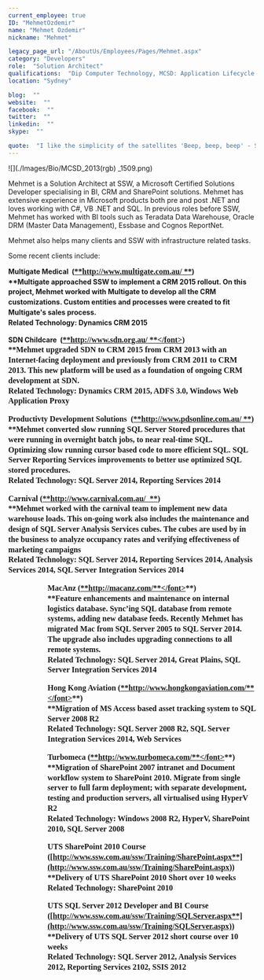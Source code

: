 ```yaml
---
current_employee: true
ID: "MehmetOzdemir"
name: "Mehmet Ozdemir"
nickname: "Mehmet"

legacy_page_url: "/AboutUs/Employees/Pages/Mehmet.aspx"
category: "Developers"
role:  "Solution Architect"
qualifications:  "Dip Computer Technology, MCSD: Application Lifecycle Management"
location: "Sydney"

blog:  ""
website:  ""
facebook:  ""
twitter:  ""
linkedin:  ""
skype:  ""

quote:  "I like the simplicity of the satellites 'Beep, beep, beep' - Sputnik"
---
```


   

![](./Images/Bio/MCSD_2013(rgb) 
_1509.png) 

Mehmet is a Solution Architect at SSW, a Microsoft Certified Solutions Developer specialising in BI, CRM and SharePoint solutions. Mehmet has extensive experience in Microsoft products both pre and post .NET and loves working with C#, VB .NET and SQL. In previous roles before SSW, Mehmet has worked with BI tools such as Teradata Data Warehouse, Oracle DRM (Master Data Management), Essbase and Cognos ReportNet.

Mehmet also helps many clients and SSW with infrastructure related tasks.

Some recent clients include:

<strong style="line-height:20.8px;">Multigate Medical  (**[<font size="3" face="Calibri"><font size="3" face="Calibri">**http://www.multigate.com.au/ **</font></font>](http://www.multigate.com.au/)**)  
**Multigate approached SSW to implement a CRM 2015 rollout. On this project, Mehmet worked with Multigate to develop all the CRM customizations. Custom entities and processes were created to fit Multigate's sales process.  
Related Technology: Dynamics CRM 2015

<strong style="line-height:20.8px;">SDN Childcare  (**[<font size="3" face="Calibri"><font size="3" face="Calibri">**http://www.sdn.org.au/ **</font></font>](http://www.sdn.org.au/)**)  
**Mehmet upgraded SDN to CRM 2015 from CRM 2013 with an Internet-facing deployment and previously from CRM 2011 to CRM 2013. This new platform will be used as a foundation of ongoing CRM development at SDN.  
Related Technology: Dynamics CRM 2015, ADFS 3.0, Windows Web Application Proxy

<strong style="line-height:20.8px;">Productivty Development Solutions  (**[<font size="3" face="Calibri"><font size="3" face="Calibri">**http://www.pdsonline.com.au/ **</font></font>](http://www.pdsonline.com.au/)**)  
**Mehmet converted slow running SQL Server Stored procedures that were running in overnight batch jobs, to near real-time SQL. Optimizing slow running cursor based code to more efficient SQL. SQL Server Reporting Services improvements to better use optimized SQL stored procedures.  
Related Technology: SQL Server 2014, Reporting Services 2014

<strong style="line-height:20.8px;">Carnival (**[<font size="3" face="Calibri"><font size="3" face="Calibri">**http://www.carnival.com.au/  **</font></font>](http://www.carnival.com.au/)**)  
**Mehmet worked with the carnival team to implement new data warehouse loads. This on-going work also includes the maintenance and design of SQL Server Analysis Services cubes. The cubes are used by in the business to analyze occupancy rates and verifying effectiveness of marketing campaigns   
Related Technology: SQL Server 2014, Reporting Services 2014, Analysis Services 2014, SQL Server Integration Services 2014


<dir><dir> 

**MacAnz (**[<font size="3" face="Calibri"><font size="3" face="Calibri">**http://macanz.com/**</font></font>](http://macanz.com/)**)  
 **Feature enhancements and maintenance on internal logistics database. Sync’ing SQL database from remote systems, adding new database feeds. Recently Mehmet has migrated Mac from SQL Server 2005 to SQL Server 2014. The upgrade also includes upgrading connections to all remote systems.  
Related Technology: SQL Server 2014, Great Plains, SQL Server Integration Services 2014

**Hong Kong Aviation (**[<font size="3" face="Calibri"><font size="3" face="Calibri">**http://www.hongkongaviation.com/**</font></font>](http://www.hongkongaviation.com/)**)  
 **Migration of MS Access based asset tracking system to SQL Server 2008 R2  
Related Technology: SQL Server 2008 R2, SQL Server Integration Services 2014, Web Services

**Turbomeca (**[<font size="3" face="Calibri"><font size="3" face="Calibri">**http://www.turbomeca.com/**</font></font>](http://www.turbomeca.com/)**)  
 **Migration of SharePoint 2007 intranet and Document workflow system to SharePoint 2010. Migrate from single server to full farm deployment; with separate development, testing and production servers, all virtualised using HyperV R2  
Related Technology: Windows 2008 R2, HyperV, SharePoint 2010, SQL Server 2008

**UTS SharePoint 2010 Course (**[**http://www.ssw.com.au/ssw/Training/SharePoint.aspx**](http://www.ssw.com.au/ssw/Training/SharePoint.aspx)**)  
 **Delivery of UTS SharePoint 2010 Short over 10 weeks  
Related Technology: SharePoint 2010

**UTS SQL Server 2012 Developer and BI Course (**[**http://www.ssw.com.au/ssw/Training/SQLServer.aspx**](http://www.ssw.com.au/ssw/Training/SQLServer.aspx)**)  
 **Delivery of UTS SQL Server 2012 short course over 10 weeks  
Related Technology: SQL Server 2012, Analysis Services 2012, Reporting Services 2102, SSIS 2012

 </dir></dir>
</strong></strong></strong></strong>